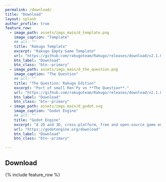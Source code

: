 ```yaml
---
permalink: /download/
title: "Download"
layout: splash
author_profile: true
feature_row:
  - image_path: assets/imgs_main/d_template.png
    image_caption: "Template"
    ## alt: ""
    title: "Rakugo Template"
    excerpt: "Rakugo Empty Game Template"
    url: "https://github.com/rakugoteam/Rakugo/releases/download/v2.1.02/Rakugo-2.1.02.zip"
    btn_label: "Download"
    btn_class: "btn--primary"
  - image_path: assets/imgs_main/d_the_question.png
    image_caption: "The Question"
    ## alt: ""
    title: "The Question: Rakugo Edition"
    excerpt: "Port of small Ren'Py vn **The Question**."
    url: "https://github.com/rakugoteam/Rakugo/releases/download/v2.1.02/The-Question-1.4.2.zip"
    btn_label: "Download"
    btn_class: "btn--primary"
  - image_path: assets/imgs_main/d_godot.svg
    image_caption: "Godot Engine"
    ## alt: ""
    title: "Godot Engine"
    excerpt: "A 2D and 3D, cross-platform, free and open-source game engine thats powers Rakugo."
    url: "https://godotengine.org/download"
    btn_label: "Download"
    btn_class: "btn--primary"

---
```


## Download

 {% include feature_row %}
